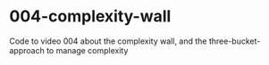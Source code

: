 # 004-complexity-wall
Code to video 004 about the complexity wall, and the three-bucket-approach to manage complexity
